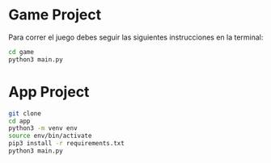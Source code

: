 # Game Project

Para correr el juego debes seguir las siguientes instrucciones en la terminal:

```sh
cd game
python3 main.py
```

# App Project

```sh
git clone
cd app
python3 -m venv env 
source env/bin/activate
pip3 install -r requirements.txt
python3 main.py
```